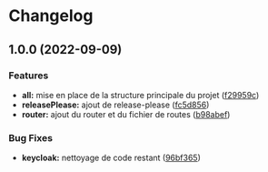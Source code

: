 # Changelog

## 1.0.0 (2022-09-09)


### Features

* **all:** mise en place de la structure principale du projet ([f29959c](https://github.com/O-clock-Dev/ReactAppTemplate/commit/f29959c92377d7a4438241d2790484e8958e93a1))
* **releasePlease:** ajout de release-please ([fc5d856](https://github.com/O-clock-Dev/ReactAppTemplate/commit/fc5d8564388ce7fd20fe535771997967be97ddf6))
* **router:** ajout du router et du fichier de routes ([b98abef](https://github.com/O-clock-Dev/ReactAppTemplate/commit/b98abef72c5a8a24304cde3cc1057c095da59827))


### Bug Fixes

* **keycloak:** nettoyage de code restant ([96bf365](https://github.com/O-clock-Dev/ReactAppTemplate/commit/96bf365155b0a04b380cb3e5c799354b04b4bbbc))
